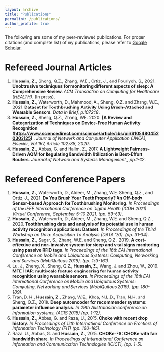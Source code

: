 ```yaml
---
layout: archive
title: "Publications"
permalink: /publications/
author_profile: true
---
```


The following are some of my peer-reviewed publications. For proper citations (and complete list) of my publications, please refer to [Google Scholar](https://scholar.google.com.au/citations?user=h1hEBrEAAAAJ&hl=en&oi=ao).

Refereed Journal Articles
======

1. **Hussain, Z.**, Sheng, Q.Z., Zhang, W.E., Ortiz, J., and Pouriyeh. S., 2021. <b>Unobtrusive techniques for monitoring different aspects of sleep: A Comprehensive Review. </b> <i> ACM Transaction on Computing for Healthcare (HEALTH)</i>. (In press).
2. **Hussain, Z.**, Waterworth, D., Mahmood, A., Sheng, Q.Z. and Zhang, W.E., 2021. <b>Dataset for Toothbrushing Activity Using Brush-Attached and Wearable Sensors</b>.<i> Data in Brief, p.107248</i>.
3. **Hussain, Z.**, Sheng, Q.Z., Zhang, WE. 2020. <b> [A Review and Categorization of Techniques on Device-Free Human Activity Recognition (https://www.sciencedirect.com/science/article/abs/pii/S1084804520302125) </b>. <i>Journal of Network and Computer Application (JNCA), Elsevier, Vol 167, Article 102738, 2020</i>.
4. **Hussain, Z.**, Abbas, G. and Halim, Z., 2017. <b>A Lightweight Fairness-Driven AQM for Regulating Bandwidth Utilization in Best-Effort Routers</b>. <i>Journal of Network and Systems Management,, pp.1-32</i>.

Refereed Conference Papers
======
1. **Hussain, Z.**, Waterworth, D., Aldeer, M., Zhang, W.E. Sheng, Q.Z., and Ortiz, J., 2021.<b> Do You Brush Your Teeth Properly? An Off-body Sensor-based Approach for Toothbrushing Monitoring</b>. <i>In Proceedings of the IEEE International Conference on Digital Health (ICDH 2021) Virtual Conference, September 5-10 2021. (pp. 59-69)</i>.
2. **Hussain, Z.**, Waterworth, D., Aldeer, M., Zhang, W.E. and Sheng, Q.Z., 2020. <b>Toothbrushing data and analysis of its potential use in human activity recognition applications: Dataset</b>. <i>In Proceedings of the Third Workshop on Data: Acquisition To Analysis (DATA '20). (pp. 31-34)</i>.
3. **Hussain, Z.**, Sagar, S., Zhang, W.E. and Sheng, Q.Z., 2019. <b>A cost-effective and non-invasive system for sleep and vital signs monitoring using passive RFID tags</b>. <i>In Proceedings of the 16th EAI International Conference on Mobile and Ubiquitous Systems: Computing, Networking and Services (MobiQuitous 2019). (pp. 153-161)</i>.
4. Lu, J., Zheng, X., Sheng, Q.Z., **Hussain, Z.**, Wang, J. and Zhou, W., 2019.<b> MFE-HAR: multiscale feature engineering for human activity recognition using wearable sensors</b>.<i> In Proceedings of the 16th EAI International Conference on Mobile and Ubiquitous Systems: Computing, Networking and Services (MobiQuitous 2019). (pp. 180-189)</i>.
5. Tran, D. H., **Hussain, Z.**, Zhang, W.E., Khoa, N.L.D., Tran, N.H. and Sheng, Q.Z., 2018. <b>Deep autoencoder for recommender systems: parameter influence analysis</b>.<i> In 29th Australasian conference on information systems, (ACIS 2018) (pp. 1-12)</i>. 
6. **Hussain, Z.**, Abbas, G. and Raza, U., 2015.<b> Choke with recent drop history</b>.<i> In Proceedings of 13th International Conference on Frontiers of Information Technology (FIT) (pp. 160-165)</i>.
7. Raza, U., Abbas, G. and **Hussain, Z.**, 2015. <b>CHOKe-FS: CHOKe with fair bandwidth share</b>. <i>In Proceedings of International Conference on Information and Communication Technologies (ICICT), (pp. 1-5)</i>.
